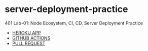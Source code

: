 # server-deployment-practice
401 Lab-01: Node Ecosystem, CI, CD. Server Deployment Practice
- [HEROKU APP](https://jennerdulce-server-deploy-dev.herokuapp.com/)
- [GITHUB ACTIONS](https://github.com/jennerdulce/server-deployment-practice/actions)
- [PULL REQUEST](https://github.com/jennerdulce/server-deployment-practice/pull/1)
